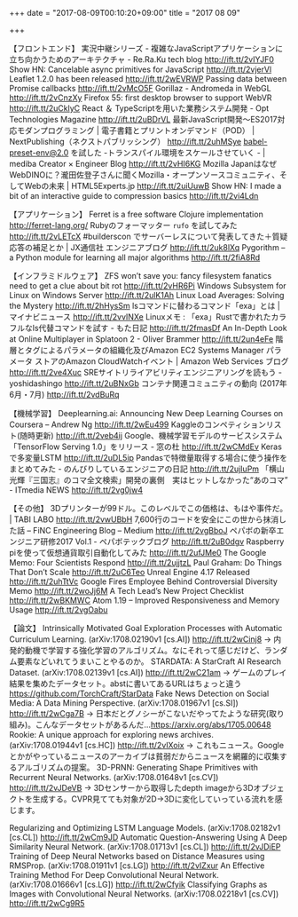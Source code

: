 +++
date = "2017-08-09T00:10:20+09:00"
title = "2017 08 09"

+++

【フロントエンド】
実況中継シリーズ - 複雑なJavaScriptアプリケーションに立ち向かうためのアーキテクチャ - Re.Ra.Ku tech blog http://ift.tt/2vIYJF0
Show HN: Cancelable async primitives for JavaScript http://ift.tt/2vjerVl
Leaflet 1.2.0 has been released http://ift.tt/2wEVRWP
Passing data between Promise callbacks http://ift.tt/2vMcO5F
Gorillaz - Andromeda in WebGL http://ift.tt/2vCnzXy
Firefox 55: first desktop browser to support WebVR http://ift.tt/2uCklyC
React ＆ TypeScriptを用いた業務システム開発 - Opt Technologies Magazine http://ift.tt/2uBDrVL
最新JavaScript開発～ES2017対応モダンプログラミング | 電子書籍とプリントオンデマンド（POD） | NextPublishing（ネクストパブリッシング） http://ift.tt/2uhMSye
babel-preset-env@2.0 を試した -トランスパイル環境をスケールさせていく - | mediba Creator × Engineer Blog http://ift.tt/2vHI6KG
Mozilla JapanはなぜWebDINOに？瀧田佐登子さんに聞くMozilla・オープンソースコミュニティ、そしてWebの未来 | HTML5Experts.jp http://ift.tt/2uiUuwB
Show HN: I made a bit of an interactive guide to compression basics http://ift.tt/2vi4Ldn

【アプリケーション】
Ferret is a free software Clojure implementation http://ferret-lang.org/
Rubyのフォーマッター ` rufo ` を試してみた http://ift.tt/2vLETcX
#builderscon でサーバーレスについて発表してきた＋質疑応答の補足とか | JX通信社 エンジニアブログ http://ift.tt/2uk8lXq
Pygorithm – a Python module for learning all major algorithms http://ift.tt/2fiA8Rd

【インフラミドルウェア】
ZFS won’t save you: fancy filesystem fanatics need to get a clue about bit rot http://ift.tt/2vHR6Pi
Windows Subsystem for Linux on Windows Server http://ift.tt/2ulK1Ah
Linux Load Averages: Solving the Mystery http://ift.tt/2hHysSm
lsコマンドに替わるコマンド「exa」とは | マイナビニュース http://ift.tt/2vvINXe
Linuxメモ : 「exa」Rustで書かれたカラフルなls代替コマンドを試す - もた日記 http://ift.tt/2fmasDf
An In-Depth Look at Online Multiplayer in Splatoon 2 - Oliver Brammer http://ift.tt/2un4eFe
階層とタグによるパラメータの組織化及びAmazon EC2 Systems Manager パラメータ ストアのAmazon CloudWatchイベント | Amazon Web Services ブログ http://ift.tt/2ve4Xuc
SREサイトリライアビリティエンジニアリングを読もう - yoshidashingo http://ift.tt/2uBNxGb
コンテナ関連コミュニティの動向 (2017年6月・7月) http://ift.tt/2vdBuRq

【機械学習】
Deeplearning.ai: Announcing New Deep Learning Courses on Coursera – Andrew Ng http://ift.tt/2wEu499
Kaggleのコンペティションリスト(随時更新) http://ift.tt/2veb4ij
Google、機械学習モデルのサービスシステム「TensorFlow Serving 1.0」をリリース - 窓の杜 http://ift.tt/2wCMdEv
Kerasで多変量LSTM http://ift.tt/2uDL5ip
Pandasで特徴量取得する場合に使う操作をまとめてみた - のんびりしているエンジニアの日記 http://ift.tt/2ujIuPm
「横山光輝『三国志』のコマ全文検索」開発の裏側　実はヒットしなかった“あのコマ” - ITmedia NEWS http://ift.tt/2vg0jw4

【その他】
3Dプリンターが99ドル。このレベルでこの価格は、もはや事件だ。 | TABI LABO http://ift.tt/2vwUBbH
7,600行のコードを安全にこの世から抹消した話 – FiNC Engineering Blog – Medium http://ift.tt/2vgBboJ
ペパボの新卒エンジニア研修2017 Vol.1 - ペパボテックブログ http://ift.tt/2uB0dgv
Raspberry piを使って仮想通貨取引自動化してみた http://ift.tt/2ufJMe0
The Google Memo: Four Scientists Respond http://ift.tt/2ujjtzL
Paul Graham: Do Things That Don’t Scale http://ift.tt/2uC6Teo
Unreal Engine 4.17 Released http://ift.tt/2uhTtVc
Google Fires Employee Behind Controversial Diversity Memo http://ift.tt/2woJj6M
A Tech Lead’s New Project Checklist http://ift.tt/2wBKMWC
Atom 1.19 – Improved Responsiveness and Memory Usage http://ift.tt/2vgOabu



【論文】
Intrinsically Motivated Goal Exploration Processes with Automatic Curriculum Learning. (arXiv:1708.02190v1 [cs.AI]) http://ift.tt/2wCinj8
→ 内発的動機で学習する強化学習のアルゴリズム。なにそれって感じだけど、ランダム要素などいれてうまいことやるのか。
STARDATA: A StarCraft AI Research Dataset. (arXiv:1708.02139v1 [cs.AI]) http://ift.tt/2wC21am
→ ゲームのプレイ結果を集めたデータセット。abstに書いてあるURLはちょっと違う https://github.com/TorchCraft/StarData
Fake News Detection on Social Media: A Data Mining Perspective. (arXiv:1708.01967v1 [cs.SI]) http://ift.tt/2wCga7B
→ 日本だとグノシーがこないだやってたような研究(取り組み)。こんなデータセットがあるんだ…https://arxiv.org/abs/1705.00648
Rookie: A unique approach for exploring news archives. (arXiv:1708.01944v1 [cs.HC]) http://ift.tt/2vIXoix
→ これもニュース。Googleとかがやっているニュースのアーカイブは貧弱だからニュースを網羅的に収集するアルゴリズムの提案。
3D-PRNN: Generating Shape Primitives with Recurrent Neural Networks. (arXiv:1708.01648v1 [cs.CV]) http://ift.tt/2vJDeVB
→ 3Dセンサーから取得したdepth imageから3Dオブジェクトを生成する。CVPR見てても対象が2D→3Dに変化していっている流れを感じます。

Regularizing and Optimizing LSTM Language Models. (arXiv:1708.02182v1 [cs.CL]) http://ift.tt/2wCm9JD
Automatic Question-Answering Using A Deep Similarity Neural Network. (arXiv:1708.01713v1 [cs.CL]) http://ift.tt/2vJDiEP
Training of Deep Neural Networks based on Distance Measures using RMSProp. (arXiv:1708.01911v1 [cs.LG]) http://ift.tt/2vIZxur
An Effective Training Method For Deep Convolutional Neural Network. (arXiv:1708.01666v1 [cs.LG]) http://ift.tt/2wCfyik
Classifying Graphs as Images with Convolutional Neural Networks. (arXiv:1708.02218v1 [cs.CV]) http://ift.tt/2wCg9R5
